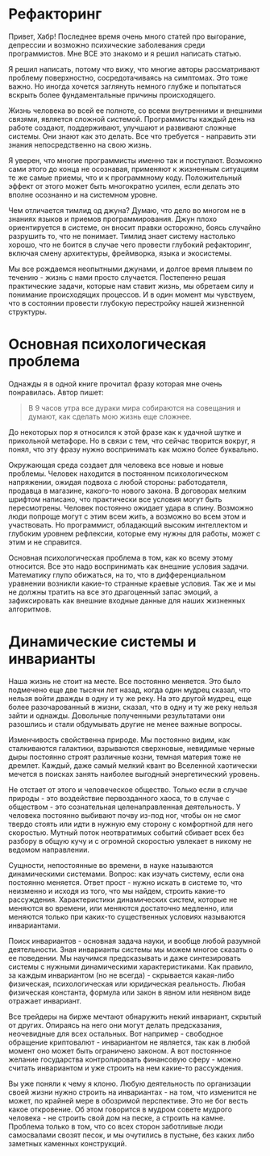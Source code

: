 # Рефакторинг

Привет, Хабр! Последнее время очень много статей про выгорание, депрессии и
возможно психические заболевания среди программистов. Мне ВСЕ это знакомо
и я решил написать статью.

Я решил написать, потому что вижу, что многие авторы рассматривают проблему
поверхностно, сосредотачиваясь на симптомах. Это тоже важно. Но иногда 
хочется заглянуть немного глубже и попытаться вскрыть более фундаментальные
причины происходящего.

Жизнь человека во всей ее полноте, со всеми внутренними и внешними связями,
является сложной системой. Программисты каждый день на работе создают,
поддерживают, улучшают и развивают сложные системы. Они знают как это
делать. Все что требуется - направить эти знания непосредственно на
свою жизнь.

Я уверен, что многие программисты именно так и поступают. Возможно сами этого 
до конца не осознавая, применяют к жизненным ситуациям те же самые приемы,
что и к программному коду. Положительный эффект от этого может быть 
многократно усилен, если делать это вполне осознанно и на системном уровне.

Чем отличается тимлид од джуна? Думаю, что дело во многом не в знаниях языков
и приемов программирования. Джун плохо ориентируется в системе, он вносит
правки осторожно, боясь случайно разрушить то, что не понимает.
Тимлид знает систему настолько хорошо, что не боится в случае чего провести
глубокий рефакторинг, включая смену архитектуры, фреймворка, языка и экосистемы.

Мы все рождаемся неопытными джунами, и долгое время плывем по течению - жизнь с нами
просто случается. Постепенно решая практические задачи, которые нам ставит жизнь,
мы обретаем силу и понимание происходящих процессов. И в один момент мы чувствуем, 
что в состоянии провести глубокую перестройку нашей жизненной структуры.

# Основная психологическая проблема

Однажды я в одной книге прочитал фразу которая мне очень понравилась. Автор пишет:

> В 9 часов утра все дураки мира собираются на совещания и думают, как сделать
мою жизнь еще сложнее.

До некоторых пор я относился к этой фразе как к удачной шутке и прикольной метафоре.
Но в связи с тем, что сейчас творится вокруг, я понял, что эту фразу нужно воспринимать
как можно более буквально.

Окружающая среда создает для человека все новые и новые проблемы. Человек находится в постоянном
психологическом напряжении, ожидая подвоха с любой стороны: работодателя, продавца в магазине,
какого-то нового закона. В договорах мелким шрифтом написано, что практически все
условия могут быть пересмотрены. Человек постоянно ожидает удара в спину. Возможно люди попроще
могут с этим всем жить, а возможно во всем этом и участвовать. Но программист, обладающий высоким 
интеллектом и глубоким уровнем рефлексии, которые ему нужны для работы, может с этим и не справится.

Основная психологическая проблема в том, как ко всему этому относится. 
Все это надо воспринимать как внешние условия задачи. Математику глупо
обижаться, на то, что в дифференциальном уравнении возникли какие-то странные краевые условия.
Так же и мы не должны тратить на все это драгоценный запас эмоций, а зафиксировать как внешние
входные данные для наших жизненных алгоритмов.

# Динамические системы и инварианты

Наша жизнь не стоит на месте. Все постоянно меняется. Это было подмечено еще две тысячи лет назад,
когда один мудрец сказал, что нельзя войти дважды в одну и ту же реку. На это другой мудрец, еще
более разочарованный в жизни, сказал, что в одну и ту же реку нельзя зайти и однажды. Довольные
полученными результатами они разошлись и стали обдумывать другие не менее важные вопросы.

Изменчивость свойственна природе. Мы постоянно видим, как сталкиваются галактики, взрываются
сверхновые, невидимые черные дыры постоянно строят различные козни, темная материя тоже
не дремлет. Каждый, даже самый мелкий квант во Вселенной хаотически мечется в поисках занять
наиболее выгодный энергетический уровень. 

Не отстает от этого и человеческое общество. Только если в случае природы - это воздействие 
первозданного хаоса, то в случае с обществом - это сознательная целенаправленная деятельность. 
У человека постоянно выбивают почву из-под ног, чтобы он не смог твердо стоять или идти
в нужную ему сторону с комфортной для него скоростью. Мутный поток неотвратимых событий 
сбивает всех без разбору в общую кучу и с огромной скоростью увлекает в никому 
не ведомом направлении.

Сущности, непостоянные во времени, в науке называются динамическими системами. Вопрос: как
изучать систему, если она постоянно меняется. Ответ прост - нужно искать в системе то, что 
неизменно и исходя из того, что мы найдем, строить какие-то рассуждения. Характеристики
динамических систем, которые не меняются во времени, или меняются достаточно медленно, или
меняются только при каких-то существенных условиях называются инвариантами. 

Поиск инвариантов - основная задача науки, и вообще любой разумной деятельности. 
Зная инварианты системы мы можем многое сказать о ее поведении. Мы научимся предсказывать 
и даже синтезировать системы с нужными динамическими
характеристиками. Как правило, за каждым инвариантом (но не всегда) - скрывается какая-либо
физическая, психологическая или юридическая реальность. Любая физическая константа, формула
или закон в явном или неявном виде отражает инвариант.

Все трейдеры на бирже мечтают обнаружить некий инвариант, скрытый от других. Опираясь
на него они могут делать предсказания, неочевидные для всех остальных. Вот например - свободное 
обращение криптовалют - инвариантом не является, так как в любой момент
оно может быть ограничено законом. А вот постоянное желание государства контролировать финансовую 
сферу - можно считать инвариантом и уже строить на нем какие-то рассуждения. 

Вы уже поняли к чему я клоню. Любую деятельность по организации своей жизни нужно строить
на инвариантах - на том, что изменится не может, по крайней мере в обозримой перспективе.
Это не бог весть какое откровение. Об этом говорится в мудром совете мудрого человека - не строить
свой дом на песке, а строить на камне. Проблема только в том, что со всех сторон заботливые
люди самосвалами свозят песок, и мы очутились в пустыне, без каких либо заметных каменных 
конструкций.






